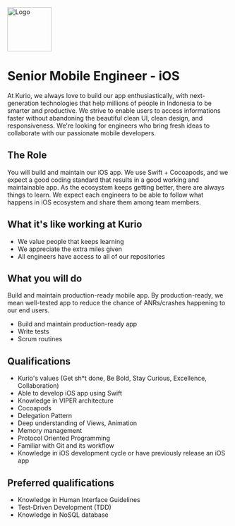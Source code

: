 <img src="/Users/aongko/workspace/KurioApp/jobs/logo_kurio.png" alt="Logo" style="width: 100px;"/>

# Senior Mobile Engineer - iOS

At Kurio, we always love to build our app enthusiastically, with next-generation technologies that help millions of people in Indonesia to be smarter and productive. We strive to enable users to access informations faster without abandoning the beautiful clean UI, clean design, and responsiveness. We're looking for engineers who bring fresh ideas to collaborate with our passionate mobile developers.

## The Role

You will build and maintain our iOS app. We use Swift + Cocoapods, and we expect a good coding standard that results in a good working and maintainable app. As the ecosystem keeps getting better, there are always things to learn. We expect each engineers to be able to follow what happens in iOS ecosystem and share them among team members.

## What it's like working at Kurio

- We value people that keeps learning
- We appreciate the extra miles given
- All engineers have access to all of our repositories

## What you will do

Build and maintain production-ready mobile app. By production-ready, we mean well-tested app to reduce the chance of ANRs/crashes happening to our end users.

- Build and maintain production-ready app
- Write tests
- Scrum routines

## Qualifications

- Kurio's values (Get sh*t done, Be Bold, Stay Curious, Excellence, Collaboration)
- Able to develop iOS app using Swift
- Knowledge in VIPER architecture
- Cocoapods
- Delegation Pattern
- Deep understanding of Views, Animation
- Memory management
- Protocol Oriented Programming
- Familiar with Git and its workflow
- Knowledge in iOS development cycle or have previously release an iOS app

## Preferred qualifications

- Knowledge in Human Interface Guidelines
- Test-Driven Development (TDD)
- Knowledge in NoSQL database
